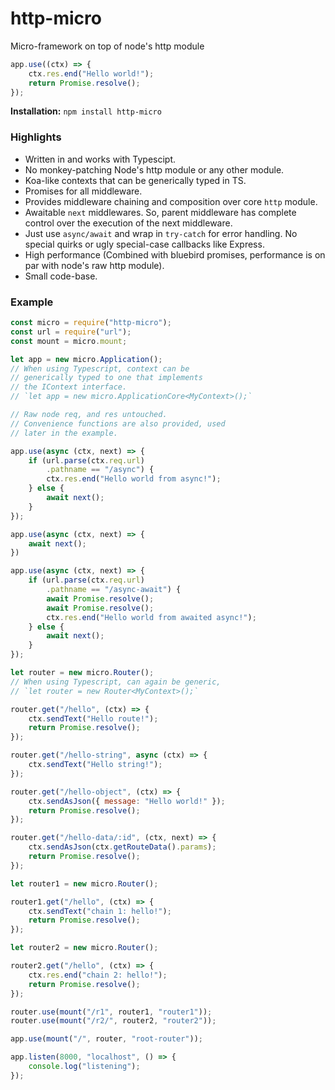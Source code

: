 # http-micro

Micro-framework on top of node's http module

```js
app.use((ctx) => {
    ctx.res.end("Hello world!");
    return Promise.resolve();
});
```

**Installation:** `npm install http-micro`

### Highlights

- Written in and works with Typescipt.
- No monkey-patching Node's http module or any other module.
- Koa-like contexts that can be generically typed in TS.
- Promises for all middleware.
- Provides middleware chaining and composition over core `http` module.
- Awaitable `next` middlewares. So, parent middleware has complete
  control over the execution of the next middleware.
- Just use `async/await` and wrap in `try-catch` for error handling. No 
  special quirks or ugly special-case callbacks like Express.
- High performance (Combined with bluebird promises,
  performance is on par with node's raw http module).
- Small code-base.

### Example

```js
const micro = require("http-micro");
const url = require("url");
const mount = micro.mount;

let app = new micro.Application();
// When using Typescript, context can be 
// generically typed to one that implements
// the IContext interface.
// `let app = new micro.ApplicationCore<MyContext>();`

// Raw node req, and res untouched.
// Convenience functions are also provided, used
// later in the example.

app.use(async (ctx, next) => {
    if (url.parse(ctx.req.url)
        .pathname == "/async") {
        ctx.res.end("Hello world from async!");
    } else {
        await next();
    }
});

app.use(async (ctx, next) => {
    await next();
})

app.use(async (ctx, next) => {
    if (url.parse(ctx.req.url)
        .pathname == "/async-await") {
        await Promise.resolve();
        await Promise.resolve();
        ctx.res.end("Hello world from awaited async!");
    } else {
        await next();
    }
});

let router = new micro.Router();
// When using Typescript, can again be generic,
// `let router = new Router<MyContext>();`

router.get("/hello", (ctx) => {
    ctx.sendText("Hello route!");
    return Promise.resolve();
});

router.get("/hello-string", async (ctx) => {
    ctx.sendText("Hello string!");
});

router.get("/hello-object", (ctx) => {
    ctx.sendAsJson({ message: "Hello world!" });
    return Promise.resolve();
});

router.get("/hello-data/:id", (ctx, next) => {
    ctx.sendAsJson(ctx.getRouteData().params);
    return Promise.resolve();
});

let router1 = new micro.Router();

router1.get("/hello", (ctx) => {
    ctx.sendText("chain 1: hello!");
    return Promise.resolve();
});

let router2 = new micro.Router();

router2.get("/hello", (ctx) => {
    ctx.res.end("chain 2: hello!");
    return Promise.resolve();
});

router.use(mount("/r1", router1, "router1"));
router.use(mount("/r2/", router2, "router2"));

app.use(mount("/", router, "root-router"));

app.listen(8000, "localhost", () => {
    console.log("listening");
});
```
